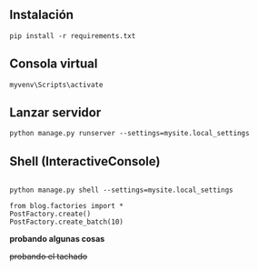 ## Instalación

```
pip install -r requirements.txt

```
## Consola virtual

```
myvenv\Scripts\activate

```
## Lanzar servidor

```
python manage.py runserver --settings=mysite.local_settings

```

## Shell (InteractiveConsole)

```

python manage.py shell --settings=mysite.local_settings

from blog.factories import *
PostFactory.create()
PostFactory.create_batch(10) 

```
**probando algunas cosas**

~~probando el tachado~~

